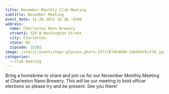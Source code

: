 ```yaml
---
title: November Monthly Club Meeting
subtitle: November Meeting
event_date: 11-28-2023 18:30 -0500
address:
  name: Charleston Nano Brewery
  street1: 320 W Washington Street
  city: Charleston
  state: WV
  zipcode: 25302
image: /static/events/hops-glasses_photo-1571767454098-246b94fbcf70.jpeg
categories:
  - club-meeting
---
```

Bring a homebrew to share and join us for our November Monthly Meeting at Charleston Nano Brewery. This will be our meeting to hold officer elections so please try and be present. See you there!